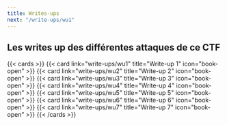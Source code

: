 ```yaml
---
title: Writes-ups
next: "/write-ups/wu1"
---
```


## Les writes up des différentes attaques de ce CTF



{{< cards >}}
  {{< card link="write-ups/wu1" title="Write-up 1" icon="book-open" >}}
  {{< card link="write-ups/wu2" title="Write-up 2" icon="book-open" >}}
  {{< card link="write-ups/wu3" title="Write-up 3" icon="book-open" >}}
  {{< card link="write-ups/wu4" title="Write-up 4" icon="book-open" >}}
  {{< card link="write-ups/wu5" title="Write-up 5" icon="book-open" >}}
  {{< card link="write-ups/wu6" title="Write-up 6" icon="book-open" >}}
  {{< card link="write-ups/wu7" title="Write-up 7" icon="book-open" >}}
{{< /cards >}}